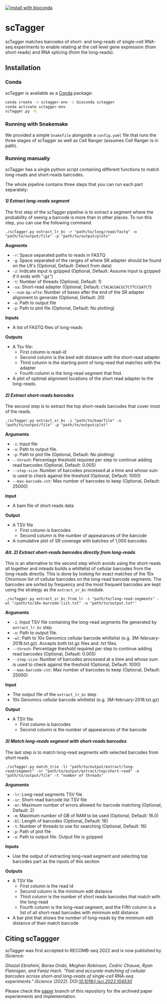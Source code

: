 [![install with bioconda](https://img.shields.io/badge/install%20with-bioconda-brightgreen.svg?style=flat)](http://bioconda.github.io/recipes/sctagger/README.html)

# scTagger
scTagger matches barcodes of short- and long-reads of single-cell RNA-seq experiments to enable relating at the cell level gene expression (from short-reads) and RNA splicing (from the long-reads). 

## Installation

### Conda
scTagger is available as a [Conda](https://docs.conda.io/projects/conda/en/latest/user-guide/install/) package:

```bash
conda create -n sctagger-env -c bioconda sctagger 
conda activate sctagger-env
scTagger.py -h
```

### Running with Snakemake
We provided a simple `Snakefile` alongside a `config.yaml` file that runs the three stages of scTagger as well as Cell Ranger (assumes Cell Ranger is in path). 


### Running manually
scTagger has a single python script containing different functions to match long-reads and short-reads barcodes. 

The whole pipeline contains three steps that you can run each part separately:

#### *1) Extract long-reads segment*
The first step of the scTagger pipeline is to extract a segment where the probability of seeing a barcode is more than in other places.
To run this step, you can use the following command. 

```
./scTagger.py extract_lr_bc -r "path/to/long/read/fastq" -o "path/to/output/file" -p "path/to/output/plots"
```

**Augments**

* `-r`: Space separated paths to reads in FASTQ
* `-g`: Space separated of the ranges of where SR adapter should be found on the LR's (Optional, Default: Detect from data)
* `-z`: Indicate input is gzipped (Optional, Default: Assume input is gzipped if it ends with \".gz\")
* `-t`: Number of threads (Optional, Default: 1)
* `-sa`: Short-read adapter (Optional, Default: `CTACACGACGCTCTTCCGATCT`)
* `--num-bp-afte`: Number of bases after the end of the SR adapter alignment to generate (Optional, Default: 20)
* `-o`: Path to output file
* `-p`: Path to plot file (Optional, Default: No plotting)

**Inputs**
* A list of FASTQ files of long-reads

**Outputs**
* A Tsv file: 
  * First column is read-id 
  * Second column is the best edit distance with the short-read adapter
  * Third column is the starting point of long-read that matches with the adapter
  * Fourth column is the long-read segment that find. 
* A plot of optimal alignment locations of the short read adapter to the long-reads. 

#### *2) Extract short-reads barcodes*

The second step is to extract the top short-reads barcodes that cover most of the reads.

```
./scTagger.py extract_sr_bc -i "path/to/bam/file" -o "path/to/output/file" -p "path/to/output/plot"
```

**Arguments**
* `-i`: Input file
* `-o`: Path to output file.
* `-p`: Path to plot file (Optional, Default: No plotting)
* `--thresh`: Percentage theshold required per step to continue adding read barcodes (Optional, Default: 0.005)
* `--step-size`: Number of barcodes processed at a time and whose sum is used to check against the theshold (Optional, Default: 1000)
* `--max-barcode-cnt`: Max number of barcodes to keep (Optional, Default: 25000)

**Input**
* A bam file of short reads data

**Output**
* A TSV file
  * First column is barcodes
  * Second column is the number of appearances of the barcode
* A cumulative plot of SR coverage with batches of 1,000 barcodes 

#### *Alt. 2) Extract short-reads barcodes directly from long-reads*

This is an alternative to the second step which avoids using the short-reads all together and inteads builds a whiltelist of cellular barcodes from the long-reads directly.
This is done by looking for exact matches of the 10x Chromium list of cellular barcodes on the long-read barcode segments.
The barcodes are sorted by frequency and the most frequent barcodes are kept using the strategy as the `extract_sr_bc` module.

```
./scTagger.py extract_sr_bc_from_lr -i "path/to/long-read-segments" -wl "/path/to/10x-barcode-list.txt" -o "path/to/output.txt"'
```

**Arguments**
* `-i`: Input TSV file containing the long-read segments file generated by `extract_lr_bc` step
* `-o`: Path to output file.
* `-wl`: Path to 10x Genomics cellular barcode whiltelist (e.g. 3M-february-2018.txt.gz). Accepts both txt.gz files and .txt files.
* `--thresh`: Percentage theshold required per step to continue adding read barcodes (Optional, Default: 0.005)
* `--step-size`: Number of barcodes processed at a time and whose sum is used to check against the theshold (Optional, Default: 1000)
* `--max-barcode-cnt`: Max number of barcodes to keep (Optional, Default: 25000)

**Input**
* The output file of the `extract_lr_bc` step
* 10x Genomics cellular barcode whiltelist (e.g. 3M-february-2018.txt.gz)

**Output**
* A TSV file
  * First column is barcodes
  * Second column is the number of appearances of the barcode

#### *3) Match long-reads segment with short-reads barcodes*
The last step is to match long-read segments with selected barcodes from short reads
```
./scTagger.py match_trie -lr "path/to/output/extract/long-read/segment" -sr "path/to/output/extract/top/short-read" -o "path/to/output/file" -t "number of threads"
```

**Arguments**
* `-lr`: Long-read segments TSV file
* `-sr`: Short-read barcode list TSV file
* `-mr`: Maximum number of errors allowed for barcode matching (Optional, Default: 2)
* `-m`: Maximum number of GB of RAM to be used (Optional, Default: 16.0)
* `-bl`: Length of barcodes (Optional, Default: 16)
* `-t`: Number of threads to use for searching (Optional, Default: 16)
* `-p`: Path of plot file
* `-o`: Path to output file. Output file is gzipped


**Inputs**
* Use the output of extracting long-read segment and selecting top barcodes part as the inputs of this section 

**Outputs**
* A TSV file
  *  First column is the read id
  *  Second column is the minimum edit distance
  *  Third column is the number of short reads barcodes that match with the long-read
  *  Fourth column is the long-read segment, and the Fifth column is a list of all short-read barcodes with minimum edit distance 
* A bar plot that shows the number of long-reads by the minimum edit distance of their match barcode

## Citing scTaggger
scTagger was first accepted to RECOMB-seq 2022 and is now published by iScience:

*Ghazal Ebrahimi, Baraa Orabi, Meghan Robinson, Cedric Chauve, Ryan Flannigan, and Faraz Hach. "Fast and accurate matching of cellular barcodes across short-and long-reads of single-cell RNA-seq experiments." iScience (2022). DOI:[10.1016/j.isci.2022.104530](https://doi.org/10.1016/j.isci.2022.104530)*


Please check the [paper](https://github.com/vpc-ccg/scTagger/tree/paper) branch of this repository for the archived paper experiements and implementation. 

